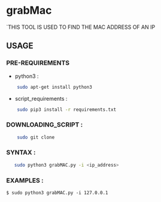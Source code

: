 # grabMac
  `THIS TOOL IS USED TO FIND THE MAC ADDRESS OF AN IP
  
## USAGE 

### PRE-REQUIREMENTS 
* python3 :
```bash
    sudo apt-get install python3
```



* script_requirements :
```bash
    sudo pip3 install -r requirements.txt
``` 
### DOWNLOADING_SCRIPT :
```bash
    sudo git clone
```

### SYNTAX : 
```bash
   sudo python3 grabMAC.py -i <ip_address>
```

### EXAMPLES :
`$ sudo python3 grabMAC.py -i 127.0.0.1 `
